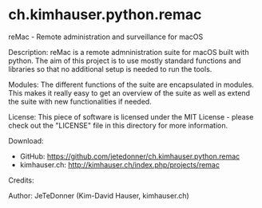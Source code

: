 # ch.kimhauser.python.remac
reMac - Remote administration and surveillance for macOS

Description:
reMac is a remote admninistration suite for macOS built with python. 
The aim of this project is to use mostly standard functions and libraries
so that no additional setup is needed to run the tools.

Modules:
The different functions of the suite are encapsulated in modules.
This makes it really easy to get an overview of the suite as well as
extend the suite with new functionalities if needed.

License:
This piece of software is licensed under the MIT License - please
check out the "LICENSE" file in this directory for more information.

Download:
+ GitHub: https://github.com/jetedonner/ch.kimhauser.python.remac
+ kimhauser.ch: http://kimhauser.ch/index.php/projects/remac

Credits:


Author:
JeTeDonner (Kim-David Hauser, kimhauser.ch)

